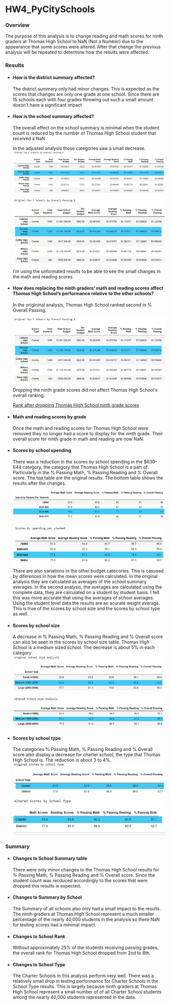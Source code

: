 # HW4_PyCitySchools

### Overview
The purpose of this analysis is to change reading and math scores for ninth graders at Thomas High School to NaN (Not a Number) due to the appearance that some scores were altered.  After that change the previous analysis will be repeated to determine how the results were affected. 

### Results

- #### How is the district summary affected?
    The district summary only had minor changes.  This is expected as the scores that changes are only one grade at one school.  Since there are 15 schools each with four grades throwing out such a small amount doesn't have a significant impact

- #### How is the school summary affected?
    The overall effect on the school summary is minimal when the student count is reduced by the number of Thomas High School student that received a NaN
       
    In the adjusted analysis those categories saw a small decrease.
    ![](https://github.com/ethiry99/HW4_PyCitySchools/blob/main/Resources/images/Altered%20school%20summary.png)
    
    ![](https://github.com/ethiry99/HW4_PyCitySchools/blob/main/Resources/images/Original%20top%20schools%20labeled.png)
     
    I'm using the unformated results to be able to see the small changes in the math and reading scores.

- #### How does replacing the ninth graders’ math and reading scores affect Thomas High School’s performance relative to the other schools?
    In the origininal analysis, Thomas High School ranked second in % Overall Passing.  
    

    ![](https://github.com/ethiry99/HW4_PyCitySchools/blob/main/Resources/images/Original%20top%20schools%20labeled.png)                 
    
    Dropping the ninth grade scores did not affect Thomas High School's overall ranking.
    
    [Rank after dropping Thomas High School ninth grade scores](https://github.com/ethiry99/HW4_PyCitySchools/blob/main/Resources/images/Altered%20school%20summary.png)
    
- #### Math and reading scores by grade
    Once the math and reading scores for Thomas High School were removed they no longer had a score to display for the ninth grade.  Their overall score for ninth grade in math and reading are now NaN.
    

- #### Scores by school spending
    There was a reduction in the scores by school spending in the $630-644 category, the category that Thomas High School is a part of. Particularly in the % Passing Math, % Passing Reading and % Overall score.  The top table are the original results.  The bottom table shows the results after the changes. 
    
    ![](https://github.com/ethiry99/HW4_PyCitySchools/blob/main/Resources/images/original%20score%20by%20budget%20bins.png)

    ![](https://github.com/ethiry99/HW4_PyCitySchools/blob/main/Resources/images/Altered%20score%20by%20budget%20bins.png)
    
    There are also variations in the other budget catecories.  This is casused by diferences in how the mean scores were calculated.  In the original analysis they are calculated as averages of the school summary averages.  In the second analysis, the averages are calculated using the complete data, they are calculated on a student by student basis.  I felt this was more accurate that using the averages of school averages. Using the student level data the results are an acurate weight average.  This is true of the scores by school size and the scores by school type as well.    

- #### Scores by school size
    A decrease in % Passing Math, % Passing Reading and % Overall score can also be seen in the scores by school size table.  Thomas High School is a medium sized school.  The decrease is about 5% in each category   
  ![](https://github.com/ethiry99/HW4_PyCitySchools/blob/main/Resources/images/Original%20schoolsize.png)
  
  ![](https://github.com/ethiry99/HW4_PyCitySchools/blob/main/Resources/images/Altered%20schoolsize.png)
  
- #### Scores by school type
    The categories % Passing Math, % Passing Reading and % Overall score also display a decrease for charter school, the type that Thomas High School is. The reduction is about 3 to 4%.                   
    ![](https://github.com/ethiry99/HW4_PyCitySchools/blob/main/Resources/images/original%20score%20by%20type.png)
    
    ![](https://github.com/ethiry99/HW4_PyCitySchools/blob/main/Resources/images/altered%20score%20by%20type.png)

  
### Summary
- #### Changes to School Summary table
    There were only minor changes to the Thomas High School results for % Passing Math, % Passing Reading and % Overall score.  Since the student count was recduced accordingly to the scores that were dropped this results is expected.

- #### Changes to Summary by School 
    The Summary of all schools also only had a small impact to the results.  The ninth graders at Thomas High School represent a much smaller percentage of the nearly 40,000 students in the analysis so there NaN for testing scores had a minimal impact.
    
- #### Changes to School Rank
    Without approximately 25% of the students receiving passing grades, the overall rank for Thomas High School dropped from 2nd to 8th.  
 
 - #### Changes to School Type
    The Charter Schools in this analysis perform very well.  There was a relatively small drop in testing performance for Charter Schools in the School Type results. This is largely because ninth graders at Thomas High School represent a small number of of all Charter School students among the nearly 40,000 students represented in the data. 
    
